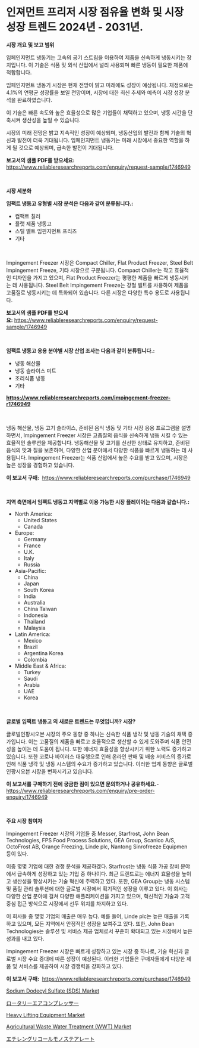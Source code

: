 <p><h1>인져먼트 프리저 시장 점유율 변화 및 시장 성장 트렌드 2024년 - 2031년.</h1></p><p><strong>시장 개요 및 보고 범위</strong></p>
<p><p>임페인지먼트 냉동기는 고속의 공기 스트림을 이용하여 제품을 신속하게 냉동시키는 장치입니다. 이 기술은 식품 및 외식 산업에서 널리 사용되며 빠른 냉동이 필요한 제품에 적합합니다. </p><p>임페인지먼트 냉동기 시장은 현재 전망이 밝고 미래에도 성장이 예상됩니다. 재정으로는 4.1%의 연평균 성장률을 보일 전망이며, 시장에 대한 최신 추세와 예측이 시장 성장 분석을 완료하였습니다.</p><p>이 기술은 빠른 속도와 높은 효율성으로 많은 기업들이 채택하고 있으며, 냉동 시간을 단축시켜 생산성을 높일 수 있습니다.</p><p>시장의 미래 전망은 밝고 지속적인 성장이 예상되며, 냉동산업의 발전과 함께 기술의 혁신과 발전이 더욱 기대됩니다. 임페인지먼트 냉동기는 미래 시장에서 중요한 역할을 하게 될 것으로 예상되며, 급속한 발전이 기대됩니다.</p></p>
<p><strong>보고서의 샘플 PDF를 받으세요:</strong> <a href="https://www.reliableresearchreports.com/enquiry/request-sample/1746949">https://www.reliableresearchreports.com/enquiry/request-sample/1746949</a></p>
<p>&nbsp;</p>
<p><strong>시장 세분화</strong></p>
<p><strong>임팩트 냉동고 유형별 시장 분석은 다음과 같이 분류됩니다.:</strong></p>
<p><ul><li>컴팩트 칠러</li><li>플랫 제품 냉동고</li><li>스틸 벨트 임핀지먼트 프리즈</li><li>기타</li></ul></p>
<p>&nbsp;</p>
<p><p>Impingement Freezer 시장은 Compact Chiller, Flat Product Freezer, Steel Belt Impingement Freeze, 기타 시장으로 구분됩니다. Compact Chiller는 작고 효율적인 디자인을 가지고 있으며, Flat Product Freezer는 평평한 제품을 빠르게 냉동시키는 데 사용됩니다. Steel Belt Impingement Freeze는 강철 벨트를 사용하여 제품을 고품질로 냉동시키는 데 특화되어 있습니다. 다른 시장은 다양한 특수 용도로 사용됩니다.</p></p>
<p><strong>보고서의 샘플 PDF를 받으세요:</strong>&nbsp;<a href="https://www.reliableresearchreports.com/enquiry/request-sample/1746949">https://www.reliableresearchreports.com/enquiry/request-sample/1746949</a></p>
<p>&nbsp;</p>
<p><strong> 임팩트 냉동고 응용 분야별 시장 산업 조사는 다음과 같이 분류됩니다.:</strong></p>
<p><ul><li>냉동 해산물</li><li>냉동 슬라이스 미트</li><li>조리식품 냉동</li><li>기타</li></ul></p>
<p><strong><a href="https://www.reliableresearchreports.com/impingement-freezer-r1746949">https://www.reliableresearchreports.com/impingement-freezer-r1746949</a></strong></p>
<p>&nbsp;</p>
<p><p>냉동 해산물, 냉동 고기 슬라이스, 준비된 음식 냉동 및 기타 시장 응용 프로그램을 설명하면서, Impingement Freezer 시장은 고품질의 음식을 신속하게 냉동 시킬 수 있는 효율적인 솔루션을 제공합니다. 냉동해산물 및 고기를 신선한 상태로 유지하고, 준비된 음식의 맛과 질을 보존하며, 다양한 산업 분야에서 다양한 식품을 빠르게 냉동하는 데 사용됩니다. Impingement Freezer는 식품 산업에서 높은 수요를 받고 있으며, 시장은 높은 성장을 경험하고 있습니다.</p></p>
<p><strong>이 보고서 구매:</strong>&nbsp; <a href="https://www.reliableresearchreports.com/purchase/1746949">https://www.reliableresearchreports.com/purchase/1746949</a></p>
<p>&nbsp;</p>
<p><strong>지역 측면에서 임팩트 냉동고 지역별로 이용 가능한 시장 플레이어는 다음과 같습니다.:</strong></p>
<p><ul>
    <li>
        North America:
        <ul>
            <li>United States</li>
            <li>Canada</li>
        </ul>
    </li>
    <li>
        Europe:
        <ul>
            <li>Germany</li>
            <li>France</li>
            <li>U.K.</li>
            <li>Italy</li>
            <li>Russia</li>
        </ul>
    </li>
    <li>
        Asia-Pacific:
        <ul>
            <li>China</li>
            <li>Japan</li>
            <li>South Korea</li>
            <li>India</li>
            <li>Australia</li>
            <li>China Taiwan</li>
            <li>Indonesia</li>
            <li>Thailand</li>
            <li>Malaysia</li>
        </ul>
    </li>
    <li>
        Latin America:
        <ul>
            <li>Mexico</li>
            <li>Brazil</li>
            <li>Argentina Korea</li>
            <li>Colombia</li>
        </ul>
    </li>
    <li>
        Middle East & Africa:
        <ul>
            <li>Turkey</li>
            <li>Saudi</li>
            <li>Arabia</li>
            <li>UAE</li>
            <li>Korea</li>
        </ul>
    </li>
    </ul></p>
<p>&nbsp;</p>
<p><strong>글로벌 임팩트 냉동고 의 새로운 트렌드는 무엇입니까? 시장?</strong></p>
<p><p>글로벌인팡시오븐 시장의 주요 동향 중 하나는 신속한 식품 냉각 및 냉동 기술의 채택 증가입니다. 이는 고품질의 제품을 빠르고 효율적으로 생산할 수 있게 도와주며 식품 안전성을 높이는 데 도움이 됩니다. 또한 에너지 효율성을 향상시키기 위한 노력도 증가하고 있습니다. 또한 코로나 바이러스 대유행으로 인해 온라인 판매 및 배송 서비스의 증가로 인해 식품 냉각 및 냉동 시스템의 수요가 증가하고 있습니다. 이러한 업계 동향은 글로벌 인팡시오븐 시장을 변화시키고 있습니다.</p></p>
<p><strong>이 보고서를 구매하기 전에 궁금한 점이 있으면 문의하거나 공유하세요.</strong>- <a href="https://www.reliableresearchreports.com/enquiry/pre-order-enquiry/1746949">https://www.reliableresearchreports.com/enquiry/pre-order-enquiry/1746949</a></p>
<p>&nbsp;</p>
<p><strong>주요 시장 참여자</strong></p>
<p><p>Impingement Freezer 시장의 기업들 중 Messer, Starfrost, John Bean Technologies, FPS Food Process Solutions, GEA Group, Scanico A/S, OctoFrost AB, Orange Freezing, Linde plc, Nantong Sinrofreeze Equipmen 등이 있다. </p><p>이중 몇몇 기업에 대한 경쟁 분석을 제공하겠다. Starfrost는 냉동 식품 가공 장비 분야에서 급속하게 성장하고 있는 기업 중 하나이다. 최근 트렌드로는 에너지 효율성을 높이고 생산성을 향상시키는 기술 혁신에 주력하고 있다. 또한, GEA Group는 냉동 시스템 및 품질 관리 솔루션에 대한 글로벌 시장에서 획기적인 성장을 이루고 있다. 이 회사는 다양한 산업 분야에 걸쳐 다양한 애플리케이션을 가지고 있으며, 혁신적인 기술과 고객 중심 접근 방식으로 시장에서 선두 위치를 차지하고 있다.</p><p>이 회사들 중 몇몇 기업의 매출은 매우 높다. 예를 들어, Linde plc는 높은 매출을 기록하고 있으며, 모든 지역에서 안정적인 성장을 보여주고 있다. 또한, John Bean Technologies는 솔루션 및 서비스 제공 업체로서 꾸준히 확대되고 있는 시장에서 높은 성과를 내고 있다.</p><p>Impingement Freezer 시장은 빠르게 성장하고 있는 시장 중 하나로, 기술 혁신과 글로벌 시장 수요 증대에 따른 성장이 예상된다. 이러한 기업들은 구매자들에게 다양한 제품 및 서비스를 제공하여 시장 경쟁력을 강화하고 있다.</p></p>
<p><strong>이 보고서 구매:</strong>&nbsp;&nbsp;<a href="https://www.reliableresearchreports.com/purchase/1746949">https://www.reliableresearchreports.com/purchase/1746949</a></p>
<p><p><a href="https://www.linkedin.com/pulse/sodium-dodecyl-sulfate-sds-market-centers-aspects-growth-share-cmobf?trackingId=XIpa8xI7LyxJ5QXTOdrCqQ%3D%3D">Sodium Dodecyl Sulfate (SDS) Market</a></p><p><a href="https://github.com/gfggqjbfys368009/Market-Research-Report-List-1/blob/main/369810827059.md">ロータリーエアコンプレッサー</a></p><p><a href="https://github.com/khayangel/Market-Research-Report-List-2/blob/main/heavy-lifting-equipment-market.md">Heavy Lifting Equipment Market</a></p><p><a href="https://www.linkedin.com/pulse/agricultural-waste-water-treatment-wwt-market-size-evaluating-qorfc?trackingId=1gHQWWCv3g1GHLg4IDBssA%3D%3D">Agricultural Waste Water Treatment (WWT) Market</a></p><p><a href="https://github.com/qwpelcjko9242629/Market-Research-Report-List-1/blob/main/936807127058.md">エチレングリコールモノステアレート</a></p></p>